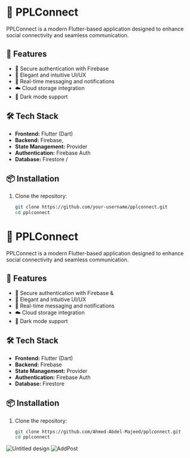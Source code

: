# 📱 PPLConnect

PPLConnect is a modern Flutter-based application designed to enhance social connectivity and seamless communication.  

## 🚀 Features

- 🔐 Secure authentication with Firebase
- 🎨 Elegant and intuitive UI/UX  
- 📩 Real-time messaging and notifications  
- ☁️ Cloud storage integration  
- 🌙 Dark mode support  

## 🛠️ Tech Stack

- **Frontend:** Flutter (Dart)  
- **Backend:** Firebase,   
- **State Management:** Provider  
- **Authentication:** Firebase Auth  
- **Database:** Firestore /   

## 📦 Installation

1. Clone the repository:  
   ```bash
   git clone https://github.com/your-username/pplconnect.git
   cd pplconnect
# 📱 PPLConnect

PPLConnect is a modern Flutter-based application designed to enhance social connectivity and seamless communication.  

## 🚀 Features

- 🔐 Secure authentication with Firebase & 
- 🎨 Elegant and intuitive UI/UX  
- 📩 Real-time messaging and notifications  
- ☁️ Cloud storage integration  
- 🌙 Dark mode support  

## 🛠️ Tech Stack

- **Frontend:** Flutter (Dart)  
- **Backend:** Firebase 
- **State Management:** Provider  
- **Authentication:** Firebase Auth  
- **Database:** Firestore

## 📦 Installation

1. Clone the repository:  
   ```bash
   git clone https://github.com/Ahmed-Abdel-Majeed/pplconnect.git
   cd pplconnect

![Untitled design](https://github.com/user-attachments/assets/a5ce22c7-7ac2-4f58-8dd1-db70d021e352)
![AddPost](https://github.com/user-attachments/assets/93598c86-4e87-40a4-b89f-adab53e97c1c)



